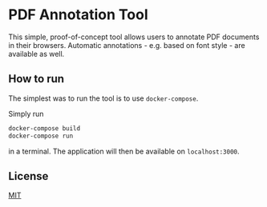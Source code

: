 # PDF Annotation Tool
This simple, proof-of-concept tool allows 
users to annotate PDF documents in their browsers.
Automatic annotations - e.g. based on font style - are available
as well.

## How to run
The simplest was to run the tool is to use `docker-compose`.

Simply run 
```bash
docker-compose build
docker-compose run
```

in a terminal. The application will then be available on `localhost:3000`.

## License
[MIT](LICENSE)
